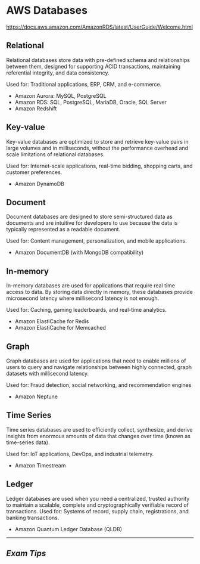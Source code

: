 # AWS Databases

https://docs.aws.amazon.com/AmazonRDS/latest/UserGuide/Welcome.html

## Relational
Relational databases store data with pre-defined schema and relationships between them, designed for supporting ACID transactions, maintaining referential integrity, and data consistency.

Used for: Traditional applications, ERP, CRM, and e-commerce.

- Amazon Aurora: MySQL, PostgreSQL
- Amazon RDS: SQL, PostgreSQL, MariaDB, Oracle, SQL Server
- Amazon Redshift

## Key-value

Key-value databases are optimized to store and retrieve key-value pairs in large volumes and in milliseconds, without the performance overhead and scale limitations of relational databases.

Used for: Internet-scale applications, real-time bidding, shopping carts, and customer preferences.

- Amazon DynamoDB

## Document

Document databases are designed to store semi-structured data as documents and are intuitive for developers to use because the data is typically represented as a readable document.

Used for: Content management, personalization, and mobile applications.

- Amazon DocumentDB (with MongoDB compatibility)

## In-memory

In-memory databases are used for applications that require real time access to data. By storing data directly in memory, these databases provide microsecond latency where millisecond latency is not enough. 

Used for: Caching, gaming leaderboards, and real-time analytics.

- Amazon ElastiCache for Redis
- Amazon ElastiCache for Memcached

## Graph

Graph databases are used for applications that need to enable millions of users to query and navigate relationships between highly connected, graph datasets with millisecond latency.

Used for: Fraud detection, social networking, and recommendation engines

- Amazon Neptune

## Time Series

Time series databases are used to efficiently collect, synthesize, and derive insights from enormous amounts of data that changes over time (known as time-series data).

Used for: IoT applications, DevOps, and industrial telemetry.

- Amazon Timestream

## Ledger

Ledger databases are used when you need a centralized, trusted authority to maintain a scalable, complete and cryptographically verifiable record of transactions.
Used for: Systems of record, supply chain, registrations, and banking transactions.

- Amazon Quantum Ledger Database (QLDB)

---

## _Exam Tips_

